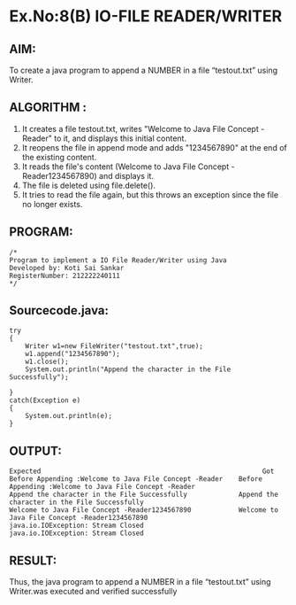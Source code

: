 # Ex.No:8(B) IO-FILE READER/WRITER
## AIM:
To create a java program to append a NUMBER in a file “testout.txt” using Writer.


## ALGORITHM :
1.	It creates a file testout.txt, writes "Welcome to Java File Concept -Reader" to it, and displays this initial content.
2.	It reopens the file in append mode and adds "1234567890" at the end of the existing content.
3.	It reads the file's content (Welcome to Java File Concept -Reader1234567890) and displays it.
4.	The file is deleted using file.delete().
5.	It tries to read the file again, but this throws an exception since the file no longer exists.




## PROGRAM:
 ```
/*
Program to implement a IO File Reader/Writer using Java
Developed by: Koti Sai Sankar
RegisterNumber: 212222240111
*/
```

## Sourcecode.java:

```
try
{
    Writer w1=new FileWriter("testout.txt",true);
    w1.append("1234567890");
    w1.close();
    System.out.println("Append the character in the File Successfully");

}
catch(Exception e)
{
    System.out.println(e);
}
```

## OUTPUT:
```
Expected                                                    	Got
Before Appending :Welcome to Java File Concept -Reader    Before Appending :Welcome to Java File Concept -Reader
Append the character in the File Successfully             Append the character in the File Successfully
Welcome to Java File Concept -Reader1234567890            Welcome to Java File Concept -Reader1234567890
java.io.IOException: Stream Closed                        java.io.IOException: Stream Closed
```

## RESULT:
Thus, the java program to append a NUMBER in a file “testout.txt” using Writer.was executed and verified successfully



